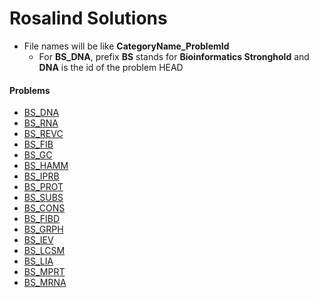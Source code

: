 # Rosalind Solutions

* File names will be like **CategoryName_ProblemId**
    * For **BS_DNA**, prefix **BS** stands for **Bioinformatics Stronghold** and **DNA** is the id of the problem 
HEAD

#### Problems
- [BS_DNA](http://rosalind.info/problems/dna/)
- [BS_RNA](http://rosalind.info/problems/rna/)
- [BS_REVC](http://rosalind.info/problems/revc/)
- [BS_FIB](http://rosalind.info/problems/fib/)
- [BS_GC](http://rosalind.info/problems/gc/)
- [BS_HAMM](http://rosalind.info/problems/hamm/)
- [BS_IPRB](http://rosalind.info/problems/iprb/)
- [BS_PROT](http://rosalind.info/problems/prot/)
- [BS_SUBS](http://rosalind.info/problems/subs/)
- [BS_CONS](http://rosalind.info/problems/cons/)
- [BS_FIBD](http://rosalind.info/problems/fibd/)
- [BS_GRPH](http://rosalind.info/problems/grph/)
- [BS_IEV](http://rosalind.info/problems/iev/)
- [BS_LCSM](http://rosalind.info/problems/lcsm/)
- [BS_LIA](http://rosalind.info/problems/lia/)
- [BS_MPRT](http://rosalind.info/problems/mprt/)
- [BS_MRNA](http://rosalind.info/problems/mrna/)